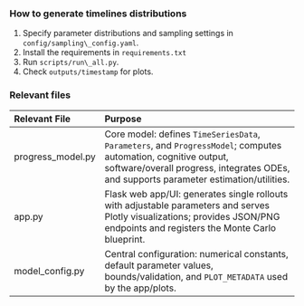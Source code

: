 

### How to generate timelines distributions
1. Specify parameter distributions and sampling settings in `config/sampling\_config.yaml`.
2. Install the requirements in `requirements.txt`
3. Run `scripts/run\_all.py`. 
4. Check `outputs/timestamp` for plots.

### Relevant files
| Relevant File | Purpose |
| :---- | :---- |
| progress\_model.py | Core model: defines `TimeSeriesData`, `Parameters`, and `ProgressModel`; computes automation, cognitive output, software/overall progress, integrates ODEs, and supports parameter estimation/utilities. |
| app.py | Flask web app/UI: generates single rollouts with adjustable parameters and serves Plotly visualizations; provides JSON/PNG endpoints and registers the Monte Carlo blueprint. |
| model\_config.py | Central configuration: numerical constants, default parameter values, bounds/validation, and `PLOT_METADATA` used by the app/plots. |


